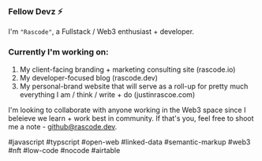 ###  Fellow Devz ⚡

I'm <code>"Rascode"</code>, a Fullstack / Web3 enthusiast + developer. 

### Currently I'm working on:
1. My client-facing branding + marketing consulting site (rascode.io)
2. My developer-focused blog (rascode.dev)
3. My personal-brand website that will serve as a roll-up for pretty much everything I am / think / write + do (justinrascoe.com)

I'm looking to collaborate with anyone working in the Web3 space since I beleieve we learn + work best in community.  If that's you, feel free to shoot me a note - github@rascode.dev.

#javascript #typscript #open-web #linked-data #semantic-markup #web3 #nft #low-code #nocode #airtable

<!--
**rascode/rascode** is a ✨ _special_ ✨ repository because its `README.md` (this file) appears on your GitHub profile.

Here are some ideas to get you started:

- 🔭 I’m currently working on ...
- 🌱 I’m currently learning ...
- 👯 I’m looking to collaborate on ...
- 🤔 I’m looking for help with ...
- 💬 Ask me about ...
- 📫 How to reach me: ...
- 😄 Pronouns: ...
- ⚡ Fun fact: ...
-->
